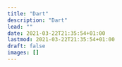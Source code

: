 ```yaml
---
title: "Dart"
description: "Dart"
lead: ""
date: 2021-03-22T21:35:54+01:00
lastmod: 2021-03-22T21:35:54+01:00
draft: false
images: []
---
```

